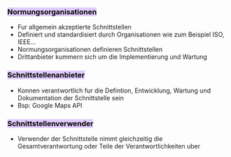 
### <mark style="background: #D2B3FFA6;">Normungsorganisationen</mark>

- Fur allgemein akzeptierte Schnittstellen
- Definiert und standardisiert durch Organisationen wie zum Beispiel ISO, IEEE...
- Normungsorganisationen definieren Schnittstellen
- Drittanbieter kummern sich um die Implementierung und Wartung


### <mark style="background: #D2B3FFA6;">Schnittstellenanbieter</mark>

- Konnen verantwortlich fur die Defintion, Entwicklung, Wartung und Dokumentation der Schnittstelle sein
- Bsp: Google Maps API


### <mark style="background: #D2B3FFA6;">Schnittstellenverwender</mark>

- Verwender der Schnittstelle nimmt gleichzeitig die Gesamtverantwortung oder Teile der Verantwortlichkeiten uber